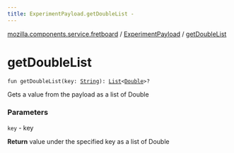 ```yaml
---
title: ExperimentPayload.getDoubleList - 
---
```


[mozilla.components.service.fretboard](../index.html) / [ExperimentPayload](index.html) / [getDoubleList](./get-double-list.html)

# getDoubleList

`fun getDoubleList(key: `[`String`](https://kotlinlang.org/api/latest/jvm/stdlib/kotlin/-string/index.html)`): `[`List`](https://kotlinlang.org/api/latest/jvm/stdlib/kotlin.collections/-list/index.html)`<`[`Double`](https://kotlinlang.org/api/latest/jvm/stdlib/kotlin/-double/index.html)`>?`

Gets a value from the payload as a list of Double

### Parameters

`key` - key

**Return**
value under the specified key as a list of Double

